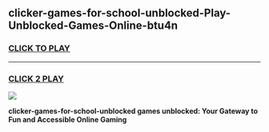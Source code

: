 
## clicker-games-for-school-unblocked-Play-Unblocked-Games-Online-btu4n
<h3>
<a href="https://premium76.site?title=clicker-games-for-school-unblocked&ref=25A">CLICK TO PLAY</a></h3>
<hr>

<h3>
<a href="https://premium76.site?title=clicker-games-for-school-unblocked&ref=25A">CLICK 2 PLAY</a>
  
</h3>

<a href="https://premium76.site?title=clicker-games-for-school-unblocked&ref=25A"><img src="https://clearcache.store/games.png"></a>


**clicker-games-for-school-unblocked games unblocked: Your Gateway to Fun and Accessible Online Gaming**
